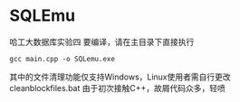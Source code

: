 # SQLEmu
哈工大数据库实验四
要编译，请在主目录下直接执行
```
gcc main.cpp -o SQLemu.exe
```
其中的文件清理功能仅支持Windows，Linux使用者需自行更改cleanblockfiles.bat
由于初次接触C++，故屑代码众多，轻喷

